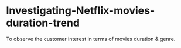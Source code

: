 # Investigating-Netflix-movies-duration-trend
To observe the customer interest in terms of movies duration &amp; genre.
